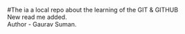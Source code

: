 #The ia a local repo about the learning of the GIT & GITHUB
<br>
New read me added.
<br>
Author - Gaurav Suman.
